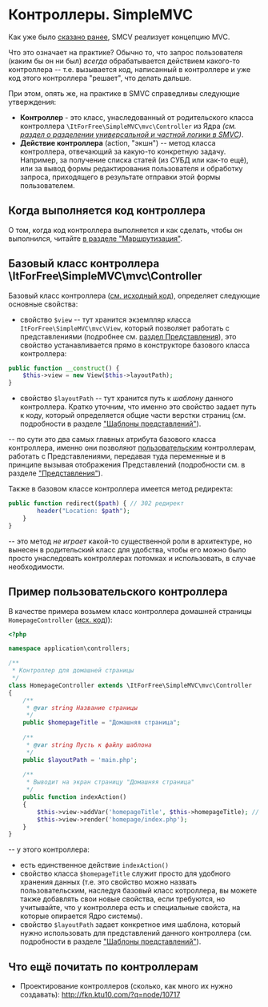 
# Контроллеры. SimpleMVC


Как уже было [сказано ранее](Start.md), SMCV реализует концепцию MVC.

Что это означает на практике? Обычно то, что запрос пользователя (каким бы он ни был) _всегда_ обрабатывается действием какого-то контроллера -- т.е. вызывается код, написанный в контроллере и уже код этого контроллера "решает", что делать дальше.

 При этом, опять же, на практике в SMVC справедливы следующие утверждения:
 * **Контроллер** - это класс, унаследованный от родительского класса контроллера  `\ItForFree\SimpleMVC\mvc\Controller` из Ядра _(см. [раздел о разделении универсальной и частной логики в SMVC](docs/Start.md))_.
 * **Действие контроллера** (action, "экшн") -- метод класса контроллера, отвечающий за какую-то конкретную задачу. Например, за получение списка статей (из СУБД или как-то ещё), или за вывод формы редактирования пользователя и обработку запроса, приходящего в результате отправки этой формы пользователем.

## Когда выполняется код контроллера

О том, когда код контроллера выполняется и как сделать, чтобы он выполнился, читайте [в разделе "Маршрутизация"](docs/Routing.md).

##  Базовый класс контроллера \ItForFree\SimpleMVC\mvc\Controller

Базовый класс контроллера  ([см. исходный код](https://github.com/it-for-free/SimpleMVC/blob/master/src/mvc/Controller.php#L1)), определяет следующие основные свойства:
* свойство `$view` -- тут хранится экземпляр класса `ItForFree\SimpleMVC\mvc\View`, который позволяет работать с представлениями (подробнее см. [раздел Представления](Views.md)), это свойство устанавливается прямо в конструкторе базового класса контроллера:
```php
public function __construct() {
    $this->view = new View($this->layoutPath);
}
```
* свойство `$layoutPath` -- тут хранится путь к _шаблону_ данного контроллера. Кратко уточним, что именно это свойство задает путь к коду, который определяется общие части верстки страниц (см. подробности в разделе ["Шаблоны представлений"](Templates.md)).


-- по сути это два самых главных атрибута базового класса контроллера, именно они позволяют [пользовательским](http://fkn.ktu10.com/?q=node/11132) контроллерам, работать с Представлениями, передавая туда переменные и в принципе вызывая отображения Представлений (подробности см. в разделе ["Представления"](Views.md)).

Также в базовом классе контроллера имеется метод редиректа:
```php
public function redirect($path) { // 302 редирект
        header("Location: $path");
    }
}
```
-- это метод _не играет_ какой-то существенной роли в архитектуре, но вынесен в родительский класс для удобства, чтобы его можно было просто унаследовать контроллерах потомках и использовать, в случае необходимости.

## Пример пользовательского контроллера

В качестве примера возьмем класс контроллера домашней страницы `HomepageController` ([исх. код](https://github.com/it-for-free/SimpleMVC-example/blob/master/application/controllers/HomepageController.php#L1))):

```php
<?php

namespace application\controllers;

/**
 * Контроллер для домашней страницы
 */
class HomepageController extends \ItForFree\SimpleMVC\mvc\Controller
{
    /**
     * @var string Название страницы
     */
    public $homepageTitle = "Домашняя страница";
    
    /**
     * @var string Пусть к файлу шаблона 
     */
    public $layoutPath = 'main.php';
      
    /**
     * Выводит на экран страницу "Домашняя страница"
     */
    public function indexAction()
    {
        $this->view->addVar('homepageTitle', $this->homepageTitle); // передаём переменную по view
        $this->view->render('homepage/index.php');
    }
}
```

-- у этого контроллера:
* есть единственное действие `indexAction()`
* свойство класса `$homepageTitle` служит просто для удобного хранения данных (т.е. это свойство можно назвать пользовательским, наследуя базовый класс котроллера, вы можете также добавлять свои новые свойства, если требуются, но учитывайте, что у контроллера есть и специальные свойста, на которые опирается Ядро системы).
* свойство `$layoutPath` задает конкретное имя шаблона, который нужно использовать для представлений данного контроллера (см. подробности в разделе ["Шаблоны представлений"](Templates.md)). 

## Что ещё почитать по контроллерам

* Проектирование контроллеров (сколько, как много их нужно создавать): http://fkn.ktu10.com/?q=node/10717
